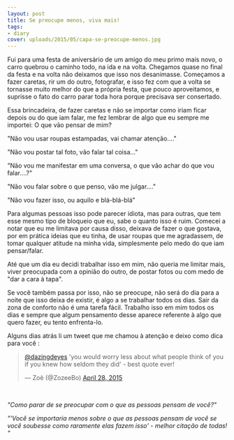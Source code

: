 ```yaml
---
layout: post
title: Se preocupe menos, viva mais!
tags:
- diary
cover: uploads/2015/05/capa-se-preocupe-menos.jpg
---
```


Fui para uma festa de aniversário de um amigo do meu primo mais novo, o carro quebrou o caminho todo, na ida e na volta. Chegamos quase no final da festa e na volta não deixamos que isso nos desanimasse. Começamos a fazer caretas, rir um do outro, fotografar, e isso fez com que a volta se tornasse muito melhor do que a própria festa, que pouco aproveitamos, e suprisse o fato do carro parar toda hora porque precisava ser consertado.

Essa brincadeira, de fazer caretas e não se importar como iriam ficar depois ou do que iam falar, me fez lembrar de algo que eu sempre me importei: O que vão pensar de mim?

"Não vou usar roupas estampadas, vai chamar atenção...."

"Não vou postar tal foto, vão falar tal coisa..."

"Não vou me manifestar em uma conversa, o que vão achar do que vou falar....?"

"Não vou falar sobre o que penso, vão me julgar...."

"Não vou fazer isso, ou aquilo e blá-blá-blá"

Para algumas pessoas isso pode parecer idiota, mas para outras, que tem esse mesmo tipo de bloqueio que eu, sabe o quanto isso é ruim. Comecei a notar que eu me limitava por causa disso, deixava de fazer o que gostava, por em prática ideias que eu tinha, de usar roupas que me agradassem, de tomar qualquer atitude na minha vida, simplesmente pelo medo do que iam pensar/falar.

Até que um dia eu decidi trabalhar isso em mim, não queria me limitar mais, viver preocupada com a opinião do outro, de postar fotos ou com medo de "dar a cara à tapa".

Se você também passa por isso, não se preocupe, não será do dia para a noite que isso deixa de existir, é algo a se trabalhar todos os dias. Sair da zona de conforto não é uma tarefa fácil. Trabalho isso em mim todos os dias e sempre que algum pensamento desse aparece referente à algo que quero fazer, eu tento enfrenta-lo.

Alguns dias atrás li um tweet que me chamou à atenção e deixo como dica para você :

<blockquote class="twitter-tweet tw-align-center" lang="en"><p lang="en" dir="ltr"><a href="https://twitter.com/dazingdeyes">@dazingdeyes</a> &#39;you would worry less about what people think of you if you knew how seldom they did&#39; - best quote ever! </p>&mdash; Zo&euml; (@ZozeeBo) <a href="https://twitter.com/ZozeeBo/status/593077418484707330">April 28, 2015</a></blockquote><br />
<script async src="//platform.twitter.com/widgets.js" charset="utf-8"></script>

<em>"Como parar de se preocupar com o que as pessoas pensam de você?"</em>

<em>"'Você se importaria menos sobre o que as pessoas pensam de você se você soubesse como raramente elas fazem isso' - melhor citação de todas! "</em>
